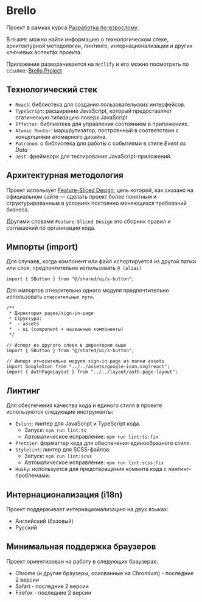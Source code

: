# Brello

Проект в рамках курса [Разработка по-взрослому](https://t.me/sergeysova/916).

В `README` можно найти информацию о технологическом стеке, архитектурной методологии, линтинге, интернационализации и других ключевых аспектах проекта.

Приложение разворачивается на `Netlify` и его можно посмотреть по ссылке: [Brello Project](https://dev--courageous-cassata-73d440.netlify.app)

## Технологический стек

- `React`: библиотека для создания пользовательских интерфейсов.
- `TypeScript`: расширение JavaScript, который предоставляет статическую типизацию поверх JavaScript
- `Effector`: библиотека для управления состоянием в приложениях.
- `Atomic Router`: маршрутизатор, построенный в соответствии с концепциями атомарного дизайна.
- `Patronum`: о библиотека для работы с событиями в стиле _Event as Data_
- `Jest`: фреймворк для тестирования JavaScript-приложений.

## Архитектурная методология

Проект использует [Feature-Sliced Design](https://feature-sliced.design/docs/get-started/overview), цель которой, как сказано на официальном сайте — сделать проект более понятным и структурированным в условиях постоянно меняющихся требований бизнеса.

Другими словами `Feature-Sliced Design` это сборник правил и соглашений по организации кода.

## Импорты (import)

Для случаев, когда компонент или файл испортируется из другой папки или слоя, предпочтительно использовать `@ (alias)`

```tsx
import { SButton } from "@/shared/ui/s-button";
```

Для импортов относительно одного модуля предпочтительно использовать `относительные пути`.

```tsx
/**
 * Директория pages/sign-in-page
 * Структура:
 *  - assets
 *  - ui (component + названные компоненты)
 */

// Испорт из другого словя в директории выше
import { SButton } from "@/shared/ui/s-button";

// Импорт относительно модуля sign-in-page из папки assets
import GoogleIcon from "../../assets/google-icon.svg?react";
import { AuthPageLayout } from "../../layout/auth-page-layout";
```

## Линтинг

Для обеспечения качества кода и единого стиля в проекте используются следующие инструменты:

- `Eslint`: линтер для JavaScript и TypeScript кода.
  - Запуск: `npm run lint:ts`
  - Автоматическое исправление: `npm run lint:ts:fix`
- `Prettier`: форматтер кода для обеспечения единообразного стиля.
- `Stylelint`: линтер для SCSS-файлов.
  - Запуск: `npm run lint:scss`
  - Автоматическое исправление: `npm run lint:scss:fix`
- `Husky`: используется для предотвращения коммита кода с линтинг-проблемами.

## Интернационализация (i18n)

Проект поддерживает интернационализацию на двух языках:

- Английский (базовый)
- Русский

## Минимальная поддержка браузеров

Проект ориентирован на работу в следующих браузерах:

- Chrome (и другие браузеры, основанные на Chromium) - последние 2 версии
- Safari - последние 2 версии
- Firefox - последние 2 версии
